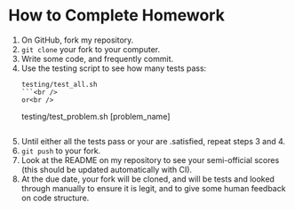# How to Complete Homework

1. On GitHub, fork my repository.
2. `git clone` your fork to your computer.
3. Write some code, and frequently commit.
4. Use the testing script to see how many tests pass:
	```
	testing/test_all.sh
	```<br />
	or<br />
	```
	testing/test_problem.sh [problem_name]
	```
5. Until either all the tests pass or your are .satisfied, repeat steps 3 and 4.
6. `git push` to your fork.
7. Look at the README on my repository to see your semi-official scores (this should be updated automatically with CI).
8. At the due date, your fork will be cloned, and will be tests and looked through manually to ensure it is legit, and to give some human feedback on code structure.
